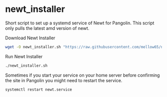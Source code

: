 # newt_installer
Short script to set up a systemd service of Newt for Pangolin.  This script only pulls the latest amd version of newt.  

Download Newt Installer
```bash
wget -O newt_installer.sh "https://raw.githubusercontent.com/mellow65/newt_installer/refs/heads/main/newt_installer.sh" && chmod +x ./newt_installer.sh
```

Run Newt Installer
```bash
./newt_installer.sh
```

Sometimes if you start your service on your home server before confirming the site in Pangolin you might need to restart the service.
```bash
systemctl restart newt.service
```
